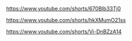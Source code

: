 https://www.youtube.com/shorts/670BIb33Tj0

https://www.youtube.com/shorts/hkXMumO21ss

https://www.youtube.com/shorts/Vi-DnBZzA14
